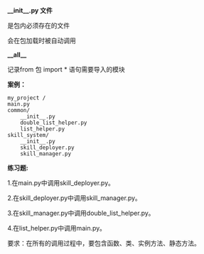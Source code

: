 **\_\_init\__\.py 文件**

是包内必须存在的文件

会在包加载时被自动调用

**\_\_all\__**

记录from 包 import * 语句需要导入的模块

**案例：**



```
my_project /
main.py        
common/
    __init__.py
    double_list_helper.py
    list_helper.py
skill_system/
    __init__.py
    skill_deployer.py
    skill_manager.py
```

**练习题:**

1.在main.py中调用skill_deployer.py。

2.在skill_deployer.py中调用skill_manager.py。

3.在skill_manager.py中调用double_list_helper.py。

4.在list_helper.py中调用main.py。

要求：在所有的调用过程中，要包含函数、类、实例方法、静态方法。




